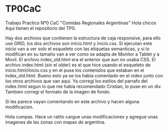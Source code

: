 # TP0CaC

Trabajo Practico Nº0 CaC "Comidas Regionales Argentinas"
Hola chicos
Aqui tienen el repositorio del TP0.

Hay dos archivos que contienen la estructura de caja responsive, para ello use GRID, los dos archivos son inicio.html y inicio.css.
Si ejecutan este inicio van a ver solo el esqueleto con las etiquetas semanticas, y si lo modifican en su tamaño van a ver como se adapta de Monitor a Tablet y a Movil.
El archivo index_old.html era el anterior que aun no usaba CSS.
El archivo index.html (sin el older) es el que hice usando el esqueleto de inicio.html/inicio.css y en el puse los contenidos que estaban en el index_old.html.
Bueno esto ya se los habia comentado en el video junto con los otros archivos que van aqui.
Ya corregi los estilos del parrafo del index.html segun lo que me habia recomendado Cristian, lo puse en un div.
Tambien corregi el formato de la imagen de fondo.

Si les parece vayan comentando en este archivo y hacen alguna modificacion.

Hola cumpas.
Hace un ratito cargue unas modificaciones y agregue unas imagenes de las zonas con mapas de argentina.
